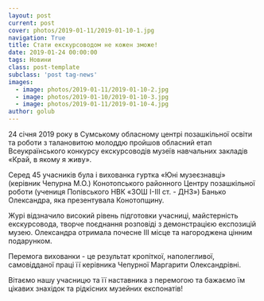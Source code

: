 ```yaml
---
layout: post
current: post
cover: photos/2019-01-11/2019-01-10-1.jpg
navigation: True
title: Стати екскурсоводом не кожен зможе!
date: 2019-01-24 00:00:00
tags: Новини
class: post-template
subclass: 'post tag-news'
images:
  - image: photos/2019-01-11/2019-01-10-2.jpg
  - image: photos/2019-01-10/2019-01-10-3.jpg
  - image: photos/2019-01-11/2019-01-10-4.jpg
author: golub
---
```


24 січня 2019 року в Сумському обласному центрі позашкільної освіти та роботи з талановитою молоддю пройшов обласний етап Всеукраїнського конкурсу екскурсоводів музеїв навчальних закладів «Край, в якому я живу».

Серед 45 учасників була і вихованка гуртка «Юні музеєзнавці» (керівник Чепурна М.О.) Конотопського районного Центру позашкільної роботи (учениця Попівського НВК «ЗОШ І-ІІІ ст. - ДНЗ») Банько Олександра, яка презентувала Конотопщину.

Журі відзначило високий рівень підготовки учасниці, майстерність екскурсовода, творче поєднання розповіді з демонстрацією експозицій музею. Олександра отримала почесне ІІІ місце та нагороджена цінним подарунком.

Перемога вихованки - це результат кропіткої, наполегливої, самовідданої праці її керівника Чепурної Маргарити Олександрівні.

Вітаємо нашу учасницю та її наставника з перемогою та бажаємо їм цікавих знахідок та рідкісних музейних експонатів!
